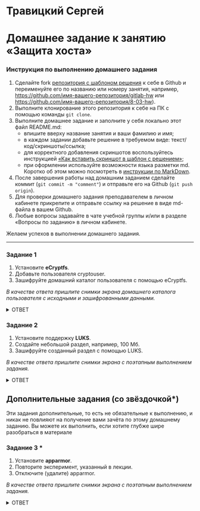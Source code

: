 # Травицкий Сергей
# Домашнее задание к занятию  «Защита хоста»

### Инструкция по выполнению домашнего задания

1. Сделайте fork [репозитория c шаблоном решения](https://github.com/netology-code/sys-pattern-homework) к себе в Github и переименуйте его по названию или номеру занятия, например, https://github.com/имя-вашего-репозитория/gitlab-hw или https://github.com/имя-вашего-репозитория/8-03-hw).
2. Выполните клонирование этого репозитория к себе на ПК с помощью команды `git clone`.
3. Выполните домашнее задание и заполните у себя локально этот файл README.md:
   - впишите вверху название занятия и ваши фамилию и имя;
   - в каждом задании добавьте решение в требуемом виде: текст/код/скриншоты/ссылка;
   - для корректного добавления скриншотов воспользуйтесь инструкцией [«Как вставить скриншот в шаблон с решением»](https://github.com/netology-code/sys-pattern-homework/blob/main/screen-instruction.md);
   - при оформлении используйте возможности языка разметки md. Коротко об этом можно посмотреть в [инструкции по MarkDown](https://github.com/netology-code/sys-pattern-homework/blob/main/md-instruction.md).
4. После завершения работы над домашним заданием сделайте коммит (`git commit -m "comment"`) и отправьте его на Github (`git push origin`).
5. Для проверки домашнего задания преподавателем в личном кабинете прикрепите и отправьте ссылку на решение в виде md-файла в вашем Github.
6. Любые вопросы задавайте в чате учебной группы и/или в разделе «Вопросы по заданию» в личном кабинете.

Желаем успехов в выполнении домашнего задания.

------

### Задание 1

1. Установите **eCryptfs**.
2. Добавьте пользователя cryptouser.
3. Зашифруйте домашний каталог пользователя с помощью eCryptfs.


*В качестве ответа  пришлите снимки экрана домашнего каталога пользователя с исходными и зашифрованными данными.*  

<details>
<summary>ОТВЕТ</summary>  

*Устанавливаем eCryptfs*

` sudo apt install ecryptfs-utils`

![img](https://github.com/travickiy67/Host-protection/blob/main/img/1.1.png)  

*Добавляем пользователя и шифруем каталог и заходим от имени cryptouser*

`sudo adduser --encrypt-home cryptouser`

![img](https://github.com/travickiy67/Host-protection/blob/main/img/1.2.png)   

*Создаем несколько каталогов и завершаем сесию, и пытаемся просмотреть каталог из под sudo*

![img](https://github.com/travickiy67/Host-protection/blob/main/img/1.3.png)   

*Попытка просмотра зашифрованого каталога из под root, не увенчалась успехом*

![img](https://github.com/travickiy67/Host-protection/blob/main/img/1.4.png)  

</details>  

### Задание 2

1. Установите поддержку **LUKS**.
2. Создайте небольшой раздел, например, 100 Мб.
3. Зашифруйте созданный раздел с помощью LUKS.

*В качестве ответа пришлите снимки экрана с поэтапным выполнением задания.*

<details>
<summary>ОТВЕТ</summary>  

*Создаем раздел 200M утилитой fdisk*

![img](https://github.com/travickiy67/Host-protection/blob/main/img/2.1.png)  

*Устанввливаем поддержку LUKS*

`sudo apt-get install cryptsetup`

![img](https://github.com/travickiy67/Host-protection/blob/main/img/2.2.png)  

*Шифруем раздел*

![img](https://github.com/travickiy67/Host-protection/blob/main/img/2.3.png)  

![img](https://github.com/travickiy67/Host-protection/blob/main/img/2.4.png)  

*Форматируем раздел*

`sudo dd if=/dev/zero of=/dev/mapper/box`  
`sudo mkfs.ext4 /dev/mapper/box`  

![img](https://github.com/travickiy67/Host-protection/blob/main/img/2.5.png)  

`Монтируем и проверяем`

![img](https://github.com/travickiy67/Host-protection/blob/main/img/2.6.png)  

</details>  

## Дополнительные задания (со звёздочкой*)

Эти задания дополнительные, то есть не обязательные к выполнению, и никак не повлияют на получение вами зачёта по этому домашнему заданию. Вы можете их выполнить, если хотите глубже шире разобраться в материале

### Задание 3 *

1. Установите **apparmor**.
2. Повторите эксперимент, указанный в лекции.
3. Отключите (удалите) apparmor.


*В качестве ответа пришлите снимки экрана с поэтапным выполнением задания.*

<details>
<summary>ОТВЕТ</summary>  

*Устанавливем apparmor*

![img](https://github.com/travickiy67/Host-protection/blob/main/img/3.1.png)  

*Статус*

![img](https://github.com/travickiy67/Host-protection/blob/main/img/3.2.png)  

*Повторяем экспиремент*

![img](https://github.com/travickiy67/Host-protection/blob/main/img/3.3.png)  

</details>
